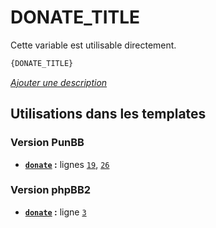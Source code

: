 # DONATE_TITLE


Cette variable est utilisable directement.

```html
{DONATE_TITLE}
```

[*Ajouter une description*](https://fa-tvars.appspot.com/var/DONATE_TITLE)

## Utilisations dans les templates

### Version PunBB
* __[`donate`](../tpl/var/punbb/donate.md#readme) :__ lignes [`19`](../tpl/src/punbb/donate.tpl#L19), [`26`](../tpl/src/punbb/donate.tpl#L26)

### Version phpBB2
* __[`donate`](../tpl/var/subsilver/donate.md#readme) :__ ligne [`3`](../tpl/src/subsilver/donate.tpl#L3)
